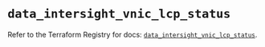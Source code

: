 # `data_intersight_vnic_lcp_status`

Refer to the Terraform Registry for docs: [`data_intersight_vnic_lcp_status`](https://registry.terraform.io/providers/ciscodevnet/intersight/1.0.71/docs/data-sources/vnic_lcp_status).
